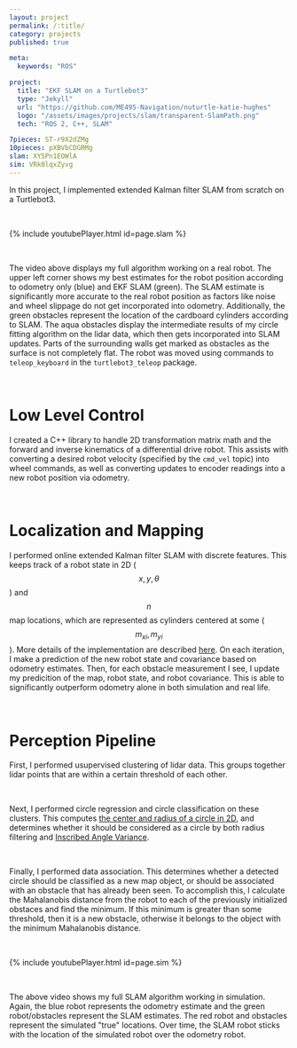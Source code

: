 ```yaml
---
layout: project
permalink: /:title/
category: projects
published: true

meta:
  keywords: "ROS"

project:
  title: "EKF SLAM on a Turtlebot3"
  type: "Jekyll"
  url: "https://github.com/ME495-Navigation/nuturtle-katie-hughes"
  logo: "/assets/images/projects/slam/transparent-SlamPath.png"
  tech: "ROS 2, C++, SLAM"

7pieces: ST-r9X2dZMg
10pieces: pXBVbCDGRMg
slam: XY5Pn1EOWlA
sim: VRk0lqxZyvg
---
```


In this project, I implemented extended Kalman filter SLAM from scratch on a Turtlebot3. 



<br>

{% include youtubePlayer.html id=page.slam %}

<br>

The video above displays my full algorithm working on a real robot. The upper left corner shows my best estimates for the robot position according to odometry only (blue) and EKF SLAM (green). The SLAM estimate is significantly more accurate to the real robot position as factors like noise and wheel slippage do not get incorporated into odometry. Additionally, the green obstacles represent the location of the cardboard cylinders according to SLAM. The aqua obstacles display the intermediate results of my circle fitting algorithm on the lidar data, which then gets incorporated into SLAM updates. Parts of the surrounding walls get marked as obstacles as the surface is not completely flat. The robot was moved using commands to `teleop_keyboard` in the `turtlebot3_teleop` package.

<br>

# Low Level Control

I created a C++ library to handle 2D transformation matrix math and the forward and inverse kinematics of a differential drive robot. This assists with converting a desired robot velocity (specified by the `cmd_vel` topic) into wheel commands, as well as converting updates to encoder readings into a new robot position via odometry.

<br>

# Localization and Mapping

I performed online extended Kalman filter SLAM with discrete features. This keeps track of a robot state in 2D ($$x, y, \theta$$) and $$n$$ map locations, which are represented as cylinders centered at some ($$m_{xi}, m_{yi}$$). More details of the implementation are described <a href="https://nu-msr.github.io/navigation_site/lectures/slam/slam.pdf" target="_blank"><u>here</u></a>. On each iteration, I make a prediction of the new robot state and covariance based on odometry estimates. Then, for each obstacle measurement I see, I update my predicition of the map, robot state, and robot covariance. This is able to significantly outperform odometry alone in both simulation and real life. 

<br>

# Perception Pipeline

First, I performed usupervised clustering of lidar data. This groups together lidar points that are within a certain threshold of each other. 

<br>

Next, I performed circle regression and circle classification on these clusters. This computes <a href="https://projecteuclid.org/journals/electronic-journal-of-statistics/volume-3/issue-none/Error-analysis-for-circle-fitting-algorithms/10.1214/09-EJS419.full" target="_blank"><u>the center and radius of a circle in 2D</u></a>, and determines whether it should be considered as a circle by both radius filtering and <a href="https://ieeexplore.ieee.org/document/1570721" target="_blank"><u>Inscribed Angle Variance</u></a>. 

<br>

Finally, I performed data association. This determines whether a detected circle should be classified as a new map object, or should be associated with an obstacle that has already been seen. To accomplish this, I calculate the Mahalanobis distance from the robot to each of the previously initialized obstaces and find the minimum. If this minimum is greater than some threshold, then it is a new obstacle, otherwise it belongs to the object with the minimum Mahalanobis distance. 

<br>

{% include youtubePlayer.html id=page.sim %}

<br>

The above video shows my full SLAM algorithm working in simulation. Again, the blue robot represents the odometry estimate and the green robot/obstacles represent the SLAM estimates. The red robot and obstacles represent the simulated "true" locations. Over time, the SLAM robot sticks with the location of the simulated robot over the odometry robot.

<br><br>


